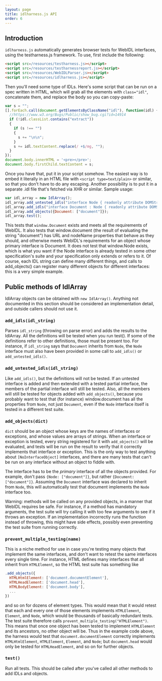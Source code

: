 ```yaml
---
layout: page
title: idlharness.js API
order: 6
---
```


## Introduction ##

`idlharness.js` automatically generates browser tests for WebIDL interfaces, using
the testharness.js framework.  To use, first include the following:

```html
<script src=/resources/testharness.js></script>
<script src=/resources/testharnessreport.js></script>
<script src=/resources/WebIDLParser.js></script>
<script src=/resources/idlharness.js></script>
```

Then you'll need some type of IDLs.  Here's some script that can be run on a
spec written in HTML, which will grab all the elements with `class="idl"`,
concatenate them, and replace the body so you can copy-paste:

```js
var s = "";
[].forEach.call(document.getElementsByClassName("idl"), function(idl) {
  //https://www.w3.org/Bugs/Public/show_bug.cgi?id=14914
  if (!idl.classList.contains("extract"))
  {
    if (s !== "")
    {
      s += "\n\n";
    }
    s += idl.textContent.replace(/ +$/mg, "");
  }
});
document.body.innerHTML = '<pre></pre>';
document.body.firstChild.textContent = s;
```

Once you have that, put it in your script somehow.  The easiest way is to
embed it literally in an HTML file with `<script type=text/plain>` or similar,
so that you don't have to do any escaping.  Another possibility is to put it
in a separate .idl file that's fetched via XHR or similar.  Sample usage:

```js
var idl_array = new IdlArray();
idl_array.add_untested_idls("interface Node { readonly attribute DOMString nodeName; };");
idl_array.add_idls("interface Document : Node { readonly attribute DOMString URL; };");
idl_array.add_objects({Document: ["document"]});
idl_array.test();
```

This tests that `window.Document` exists and meets all the requirements of
WebIDL.  It also tests that window.document (the result of evaluating the
string "document") has URL and nodeName properties that behave as they
should, and otherwise meets WebIDL's requirements for an object whose
primary interface is Document.  It does not test that window.Node exists,
which is what you want if the Node interface is already tested in some other
specification's suite and your specification only extends or refers to it.
Of course, each IDL string can define many different things, and calls to
add_objects() can register many different objects for different interfaces:
this is a very simple example.

## Public methods of IdlArray ##

IdlArray objects can be obtained with `new IdlArray()`.  Anything not
documented in this section should be considered an implementation detail,
and outside callers should not use it.

### `add_idls(idl_string)`
  Parses `idl_string` (throwing on parse error) and adds the results to the
  IdlArray.  All the definitions will be tested when you run test().  If
  some of the definitions refer to other definitions, those must be present
  too.  For instance, if `idl_string` says that `Document` inherits from `Node`,
  the `Node` interface must also have been provided in some call to `add_idls()`
  or `add_untested_idls()`.

### `add_untested_idls(idl_string)`
  Like `add_idls()`, but the definitions will not be tested.  If an untested
  interface is added and then extended with a tested partial interface, the
  members of the partial interface will still be tested.  Also, all the
  members will still be tested for objects added with `add_objects()`, because
  you probably want to test that (for instance) window.document has all the
  properties from `Node`, not just `Document`, even if the `Node` interface itself
  is tested in a different test suite.

### `add_objects(dict)`
  `dict` should be an object whose keys are the names of interfaces or
  exceptions, and whose values are arrays of strings.  When an interface or
  exception is tested, every string registered for it with `add_objects()`
  will be evaluated, and tests will be run on the result to verify that it
  correctly implements that interface or exception.  This is the only way to
  test anything about `[NoInterfaceObject]` interfaces, and there are many
  tests that can't be run on any interface without an object to fiddle with.

  The interface has to be the *primary* interface of all the objects
  provided.  For example, don't pass `{Node: ["document"]}`, but rather
  `{Document: ["document"]}`.  Assuming the `Document` interface was declared to
  inherit from `Node`, this will automatically test that document implements
  the `Node` interface too.

  Warning: methods will be called on any provided objects, in a manner that
  WebIDL requires be safe.  For instance, if a method has mandatory
  arguments, the test suite will try calling it with too few arguments to
  see if it throws an exception.  If an implementation incorrectly runs the
  function instead of throwing, this might have side effects, possibly even
  preventing the test suite from running correctly.

### `prevent_multiple_testing(name)`
  This is a niche method for use in case you're testing many objects that
  implement the same interfaces, and don't want to retest the same
  interfaces every single time.  For instance, HTML defines many interfaces
  that all inherit from `HTMLElement`, so the HTML test suite has something
  like

```js
.add_objects({
  HTMLHtmlElement: ['document.documentElement'],
  HTMLHeadElement: ['document.head'],
  HTMLBodyElement: ['document.body'],
  ...
})
```

  and so on for dozens of element types.  This would mean that it would
  retest that each and every one of those elements implements `HTMLElement`,
  `Element`, and `Node`, which would be thousands of basically redundant tests.
  The test suite therefore calls `prevent_multiple_testing("HTMLElement")`.
  This means that once one object has been tested to implement `HTMLElement`
  and its ancestors, no other object will be.  Thus in the example code
  above, the harness would test that `document.documentElement` correctly
  implements `HTMLHtmlElement`, `HTMLElement`, `Element`, and `Node`; but
  `document.head` would only be tested for `HTMLHeadElement`, and so on for
  further objects.

### `test()`
  Run all tests.  This should be called after you've called all other
  methods to add IDLs and objects.
